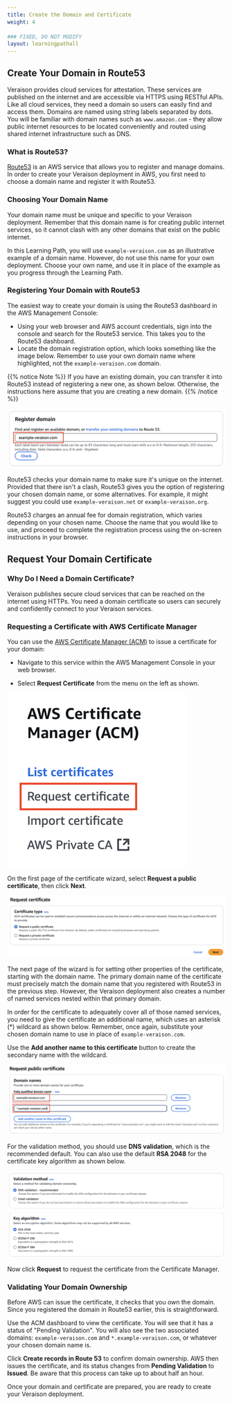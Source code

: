 ```yaml
---
title: Create the Domain and Certificate
weight: 4

### FIXED, DO NOT MODIFY
layout: learningpathall
---
```


## Create Your Domain in Route53
Veraison provides cloud services for attestation. These services are published on the internet and are accessible via HTTPS using RESTful APIs. Like all cloud services, they need a domain so users can easily find and access them. Domains are named using string labels separated by dots. You will be familiar with domain names such as `www.amazon.com` - they allow public internet resources to be located conveniently and routed using shared internet infrastructure such as DNS.
### What is Route53?

[Route53](https://docs.aws.amazon.com/Route53/latest/DeveloperGuide/Welcome.html) is an AWS service that allows you to register and manage domains. In order to create your Veraison deployment in AWS, you first need to choose a domain name and register it with Route53.

### Choosing Your Domain Name

Your domain name must be unique and specific to your Veraison deployment. Remember that this domain name is for creating public internet services, so it cannot clash with any other domains that exist on the public internet. 

In this Learning Path, you will use `example-veraison.com` as an illustrative example of a domain name. However, do not use this name for your own deployment. Choose your own name, and use it in place of the example as you progress through the Learning Path.

### Registering Your Domain with Route53

The easiest way to create your domain is using the Route53 dashboard in the AWS Management Console:

* Using your web browser and AWS account credentials, sign into the console and search for the Route53 service. This takes you to the Route53 dashboard. 
* Locate the domain registration option, which looks something like the image below. Remember to use your own domain name where highlighted, not the `example-veraison.com` domain.

{{% notice Note %}}
If you have an existing domain, you can transfer it into Route53 instead of registering a new one, as shown below. Otherwise, the instructions here assume that you are creating a new domain.
{{% /notice %}}

![Register Domain](./create-domain.png)

Route53 checks your domain name to make sure it's unique on the internet. Provided that there isn't a clash, Route53 gives you the option of registering your chosen domain name, or some alternatives. For example, it might suggest you could use `example-veraison.net` or `example-veraison.org`.

Route53 charges an annual fee for domain registration, which varies depending on your chosen name. Choose the name that you would like to use, and proceed to complete the registration process using the on-screen instructions in your browser.

## Request Your Domain Certificate

### Why Do I Need a Domain Certificate?
Veraison publishes secure cloud services that can be reached on the internet using HTTPs. You need a domain certificate so users can securely and confidently connect to your Veraison services.

### Requesting a Certificate with AWS Certificate Manager 
You can use the [AWS Certificate Manager (ACM)](https://aws.amazon.com/certificate-manager/) to issue a certificate for your domain: 

* Navigate to this service within the AWS Management Console in your web browser.

* Select **Request Certificate** from the menu on the left as shown.

![Request Certificate](./request-certificate.png)

On the first page of the certificate wizard, select **Request a public certificate**, then click **Next**.

![Request Public Certificate](./request-public-certificate.png)

The next page of the wizard is for setting other properties of the certificate, starting with the domain name. The primary domain name of the certificate must precisely match the domain name that you registered with Route53 in the previous step. However, the Veraison deployment also creates a number of named services nested within that primary domain. 

In order for the certificate to adequately cover all of those named services, you need to give the certificate an additional name, which uses an asterisk (*) wildcard as shown below. Remember, once again, substitute your chosen domain name to use in place of `example-veraison.com`.

Use the **Add another name to this certificate** button to create the secondary name with the wildcard.

![Set Certificate Names](./set-cert-names.png)

For the validation method, you should use **DNS validation**, which is the recommended default. You can also use the default **RSA 2048** for the certificate key algorithm as shown below.

![Certificate Validation and Key Algorithm](./cert-validation-and-algorithm.png)

Now click **Request** to request the certificate from the Certificate Manager.

### Validating Your Domain Ownership

Before AWS can issue the certificate, it checks that you own the domain. Since you registered the domain in Route53 earlier, this is straightforward.

Use the ACM dashboard to view the certificate. You will see that it has a status of "Pending Validation". You will also see the two associated domains: `example-veraison.com` and `*.example-veraison.com`, or whatever your chosen domain name is.

Click **Create records in Route 53** to confirm domain ownership. AWS then issues the certificate, and its status changes from **Pending Validation** to **Issued**. Be aware that this process can take up to about half an hour.

Once your domain and certificate are prepared, you are ready to create your Veraison deployment.
